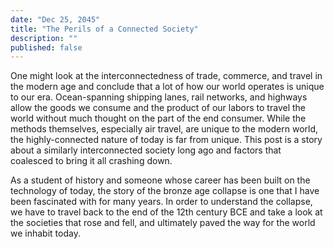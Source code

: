 ```yaml
---
date: "Dec 25, 2045"
title: "The Perils of a Connected Society"
description: ""
published: false
---
```


One might look at the interconnectedness of trade, commerce, and travel in the modern age and conclude that a lot of how our world operates is unique to our era. Ocean-spanning shipping lanes, rail networks, and highways allow the goods we consume and the product of our labors to travel the world without much thought on the part of the end consumer. While the methods themselves, especially air travel, are unique to the modern world, the highly-connected nature of today is far from unique. This post is a story about a similarly interconnected society long ago and factors that coalesced to bring it all crashing down.

As a student of history and someone whose career has been built on the technology of today, the story of the bronze age collapse is one that I have been fascinated with for many years. In order to understand the collapse, we have to travel back to the end of the 12th century BCE and take a look at the societies that rose and fell, and ultimately paved the way for the world we inhabit today.